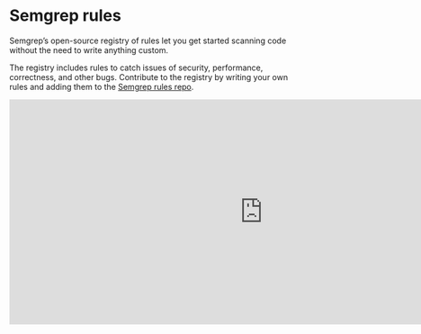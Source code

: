 # Semgrep rules

Semgrep’s open-source registry of rules let you get started scanning code without the need to write anything custom.

The registry includes rules to catch issues of security, performance, correctness, and other bugs. Contribute to the registry
by writing your own rules and adding them to the <a href="https://github.com/returntocorp/semgrep-rules" target="_blank">Semgrep rules repo</a>.

<div class="lang-container" style="margin-bottom:20px;">
  <iframe width="900" height="400" frameBorder="0" src="https://dashboard.semgrep.dev/metric/semgrep-rules.num/graph"></iframe>
</div>
